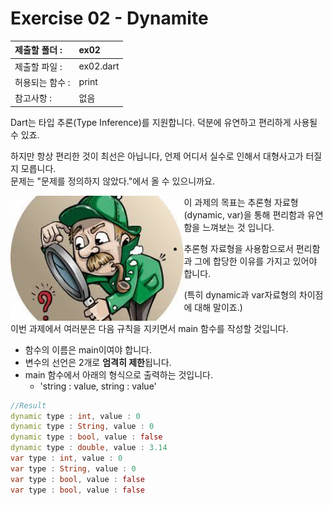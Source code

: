 # Exercise 02 - Dynamite

| 제출할 폴더 :   | ex02      |
| :-------------- | :-------- |
| 제출할 파일 :   | ex02.dart |
| 허용되는 함수 : | print     |
| 참고사항 :      | 없음      |

Dart는 타입 추론(Type Inference)를 지원합니다. 덕분에 유연하고 편리하게 사용될 수 있죠.

하지만 항상 편리한 것이 최선은 아닙니다, 언제 어디서 실수로 인해서 대형사고가 터질지 모릅니다.  
문제는 "문제를 정의하지 않았다."에서 올 수 있으니까요.

<p align="left"><img align="left" height="200" src="../src/day00_ex02.png"></p>











이 과제의 목표는 추론형 자료형(dynamic, var)을 통해 편리함과 유연함을 느껴보는 것 입니다.

- 추론형 자료형을 사용함으로서 편리함과 그에 합당한 이유를 가지고 있어야 합니다.

  (특히 dynamic과 var자료형의 차이점에 대해 말이죠.)

이번 과제에서 여러분은 다음 규칙을 지키면서 main 함수를 작성할 것입니다.

- 함수의 이름은 main이여야 합니다.
- 변수의 선언은 2개로 **엄격히 제한**됩니다.
- main 함수에서 아래의 형식으로 출력하는 것입니다.
  - 'string : value, string : value'

```dart
//Result
dynamic type : int, value : 0
dynamic type : String, value : 0
dynamic type : bool, value : false
dynamic type : double, value : 3.14
var type : int, value : 0
var type : String, value : 0
var type : bool, value : false
var type : bool, value : false
```

